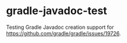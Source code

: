 # gradle-javadoc-test

Testing Gradle Javadoc creation support for https://github.com/gradle/gradle/issues/19726.
